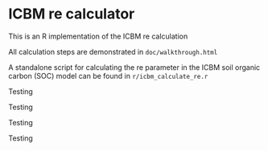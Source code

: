 # ICBM re calculator
This is an R implementation of the ICBM re calculation

All calculation steps are demonstrated in `doc/walkthrough.html`

A standalone script for calculating the re parameter in the ICBM soil organic carbon (SOC) model can be found in `r/icbm_calculate_re.r`

Testing

Testing

Testing

Testing